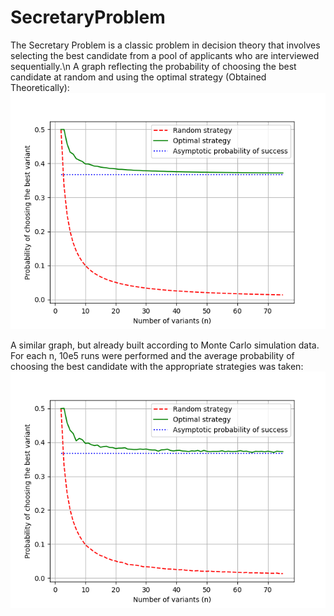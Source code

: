# SecretaryProblem
The Secretary Problem is a classic problem in decision theory that involves selecting the best candidate from a pool of applicants who are interviewed sequentially.\n
A graph reflecting the probability of choosing the best candidate at random and using the optimal strategy (Obtained Theoretically):
![Theoretical Approach](https://github.com/Redallium/SecretaryProblem/blob/main/Plots/Theoretical.png)

A similar graph, but already built according to Monte Carlo simulation data. For each n, 10e5 runs were performed and the average probability of choosing the best candidate with the appropriate strategies was taken:
![Monte-Carlo Approach](https://github.com/Redallium/SecretaryProblem/blob/main/Plots/MonteCarlo.png)
